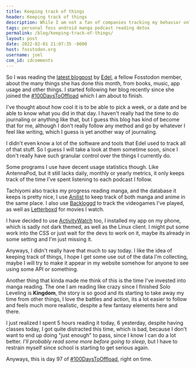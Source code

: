 ```yaml
---
title: Keeping track of things
header: Keeping track of things
description: While I am not a fan of companies tracking my behavior online, I do believe that keeping track of myself is kinda neat
tags: personal foss android manga podcast reading detox
permalink: /blog/keeping-track-of-things/
layout: post
date: 2022-02-01 21:07:35 -0600
host: fosstodon.org
username: joel
com_id: idcomments
---
```


So I was reading the [latest blogpost](https://erzadel.net/january-2022-summary/) by [Edel](fosstodon.org/@edel), a fellow Fosstodon member, about the many things she has done this month, from books, music, app usage and other things. I started following her blog recently since she joined the [#100DaysToOffload](https://100daystooffload.com) which I am about to finish.

I've thought about how cool it is to be able to pick a week, or a date and be able to know what you did in that day. I haven't really had the time to do journaling or anything like that, but I guess this blog has kind of become that for me, although I don't really follow any method and go by whatever I feel like writing, which I guess is yet another way of journaling.

I didn't even know a lot of the software and tools that Edel used to track all of that stuff. So I guess I will take a look at them sometime soon, since I don't really have such granular control over the things I currently do. 

Some programs I use have decent usage statistics though. Like AntennaPod, but it still lacks daily, monthly or yearly metrics, it only keeps track of the time I've spent listening to each podcast I follow.

Tachiyomi also tracks my progress reading manga, and the database it keeps is pretty nice, I use [Anilist](https://anilist.co) to keep track of both manga and anime in the same place. I also use [Backloggd](https://backloggd.com) to track the videogames I've played, as well as [Letterboxd](https://letterboxd.com) for movies I watch.

I have decided to use [ActivityWatch](https://activitywatch.net) too, I installed my app on my phone, which is sadly not dark themed, as well as the Linux client. I might put some work into the CSS or just wait for the devs to work on it, maybe its already in some setting and I'm just missing it.

Anyways, I didn't really have that much to say today. I like the idea of keeping track of things, I hope I get some use out of the data I'm collecting, maybe I will try to make it appear in my website somehow for anyone to see using some API or something.

Another thing that kinda made me think of this is the time I've invested into manga reading. The one I am reading like crazy since I finished Solo Leveling is **Kingdom**, the story is so good and its starting to take away my time from other things, I love the battles and action, its a lot easier to follow and feels much more realistic, despite a few fantasy elements here and there.

I just realized I spent 5 hours reading it today, 6 yesterday, despite having classes today, I got quite distracted this time, which is bad, because I don't want to end up doing "just enough" to pass, since I know I can do a lot better. *I'll probably read some more before going to sleep*, but I have to restrain myself since school is starting to get serious again. 

Anyways, this is day 97 of [#100DaysToOffload](https://100daystooffload.com), right on time.
